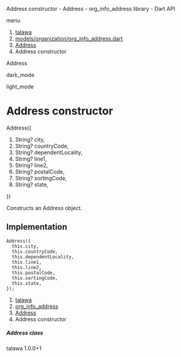 




Address constructor - Address - org\_info\_address library - Dart API







menu

1. [talawa](../../index.html)
2. [models/organization/org\_info\_address.dart](../../models_organization_org_info_address/models_organization_org_info_address-library.html)
3. [Address](../../models_organization_org_info_address/Address-class.html)
4. Address constructor

Address


dark\_mode

light\_mode




# Address constructor


Address({

1. String? city,
2. String? countryCode,
3. String? dependentLocality,
4. String? line1,
5. String? line2,
6. String? postalCode,
7. String? sortingCode,
8. String? state,

})

Constructs an Address object.


## Implementation

```
Address({
  this.city,
  this.countryCode,
  this.dependentLocality,
  this.line1,
  this.line2,
  this.postalCode,
  this.sortingCode,
  this.state,
});
```

 


1. [talawa](../../index.html)
2. [org\_info\_address](../../models_organization_org_info_address/models_organization_org_info_address-library.html)
3. [Address](../../models_organization_org_info_address/Address-class.html)
4. Address constructor

##### Address class





talawa
1.0.0+1







